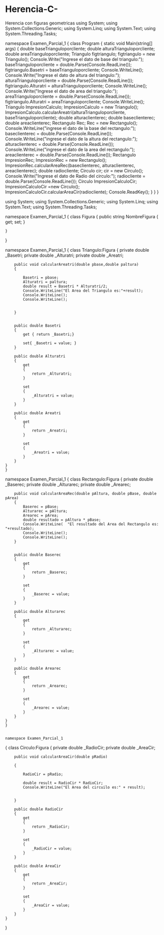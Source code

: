 # Herencia-C-
Herencia con figuras geometricas
using System;
using System.Collections.Generic;
using System.Linq;
using System.Text;
using System.Threading.Tasks;

namespace Examen_Parcial_1
{
    class Program
    {
        static void Main(string[] args)
        {
            double baseTrianguloporcliente;
            double alturaTrianguloporcliente;
            double areaTrianguloporcliente;
            Triangulo figtriangulo;
            figtriangulo = new Triangulo();
            Console.Write("Ingrese el dato de base del triangulo:");
            baseTrianguloporcliente = double.Parse(Console.ReadLine());
            figtriangulo.Basetri = baseTrianguloporcliente;
            Console.WriteLine();
            Console.Write("Ingrese el dato de altura del triangulo:");
            alturaTrianguloporcliente = double.Parse(Console.ReadLine());
            figtriangulo.Alturatri = alturaTrianguloporcliente;
            Console.WriteLine();
            Console.Write("Ingrese el dato de area del triangulo:");
            areaTrianguloporcliente = double.Parse(Console.ReadLine());
            figtriangulo.Alturatri = areaTrianguloporcliente;
            Console.WriteLine();
            Triangulo ImpresionCalculo;
            ImpresionCalculo = new Triangulo();
            ImpresionCalculo.calcularAreatri(alturaTrianguloporcliente, baseTrianguloporcliente);
            double alturaclienterec;
            double baseclienterec;
            double areaclienterec;
            Rectangulo Rec;
            Rec = new Rectangulo();
            Console.WriteLine("ingrese el dato de la base del rectangulo:");
            baseclienterec = double.Parse(Console.ReadLine());
            Console.WriteLine("ingrese el dato de la altura del rectangulo:");
            alturaclienterec = double.Parse(Console.ReadLine());
            Console.WriteLine("ingrese el dato de la area del rectangulo:");
            areaclienterec = double.Parse(Console.ReadLine());
            Rectangulo ImpresionRec;
            ImpresionRec = new Rectangulo();
            ImpresionRec.calcularAreaRec(baseclienterec, alturaclienterec, areaclienterec);
            double radiocliente;
            Circulo cir;
            cir = new Circulo();
            Console.Write("Ingrese el dato de Radio del circulo:");
            radiocliente = double.Parse(Console.ReadLine());
            Circulo ImpresionCalculoCir;
            ImpresionCalculoCir =new  Circulo();
            ImpresionCalculoCir.calcularAreaCir(radiocliente);
        Console.ReadKey();
        }
    }
}


using System;
using System.Collections.Generic;
using System.Linq;
using System.Text;
using System.Threading.Tasks;

namespace Examen_Parcial_1
{
     class Figura
    {
        public  string NombreFigura { get; set; }

    }
}



namespace Examen_Parcial_1
{
    class Triangulo:Figura
    {
        private double _Basetri;
        private double _Alturatri;
        private double _Areatri;

        public void calcularAreatri(double pbase,double paltura)
        {

            Basetri = pbase;
            Alturatri = paltura;
            double result = Basetri * Alturatri/2;
            Console.WriteLine("El Area del Triangulo es:"+result);
            Console.WriteLine();
            Console.WriteLine();


        }


        public double Basetri
        {
            get { return _Basetri;}

            set{ _Basetri = value; }
        }

        public double Alturatri
        {
            get
            {
                return _Alturatri;
            }

            set
            {
                _Alturatri = value;
            }
        }

        public double Areatri
        {
            get
            {
                return _Areatri;
            }

            set
            {
                _Areatri = value;
            }
        }
    }
    }

namespace Examen_Parcial_1
{
    class Rectangulo:Figura
    {
        private double _Baserec;
        private double _Alturarec;
        private double _Arearec;


        public void calcularAreaRec(double pAltura, double pBase, double pArea)
        {
            Baserec = pBase;
            Alturarec = pAltura;
            Arearec = pArea;
            double resultado = pAltura * pBase;
            Console.WriteLine(  "El resultado del Area del Rectangulo es: "+resultado);
            Console.WriteLine();
            Console.WriteLine();
        }


        public double Baserec
        {
            get
            {
                return _Baserec;
            }

            set
            {
                _Baserec = value;
            }
        }

        public double Alturarec
        {
            get
            {
                return _Alturarec;
            }

            set
            {
                _Alturarec = value;
            }
        }

        public double Arearec
        {
            get
            {
                return _Arearec;
            }

            set
            {
                _Arearec = value;
            }
        }
    }
    }
    
    
    namespace Examen_Parcial_1
{
    class Circulo:Figura
    {
        private  double _RadioCir;
        private double _AreaCir;
        
        public void calcularAreaCir(double pRadio)

        {

            RadioCir = pRadio;
            
            double result = RadioCir * RadioCir;
            Console.WriteLine("El Area del circuilo es:" + result);


        }

        public double RadioCir
        {
            get
            {
                return _RadioCir;
            }

            set
            {
                _RadioCir = value;
            }
        }

        public double AreaCir
        {
            get
            {
                return _AreaCir;
            }

            set
            {
                _AreaCir = value;
            }
        }
    }
}

